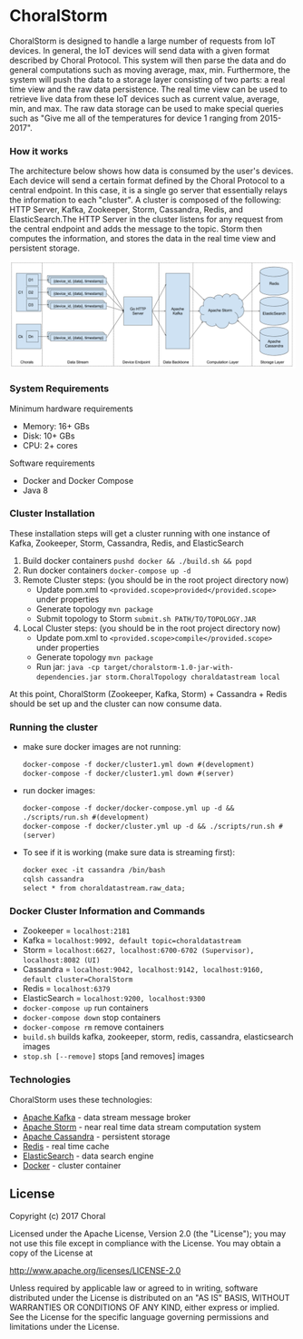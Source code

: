 # ChoralStorm
ChoralStorm is designed to handle a large number of requests from IoT devices. In general,
the IoT devices will send data with a given format described by Choral Protocol. This system will then
parse the data and do general computations such as moving average, max, min. Furthermore, the system will push
the data to a storage layer consisting of two parts: a real time view and the raw data persistence. The real time
view can be used to retrieve live data from these IoT devices such as current value, average, min, and max. The raw
data storage can be used to make special queries such as "Give me all of the temperatures for device 1 ranging from
2015-2017".

### How it works
The architecture below shows how data is consumed by the user's devices. Each device will send a certain format
defined by the Choral Protocol to a central endpoint. In this case, it is a single go server that essentially
relays the information to each "cluster". A cluster is composed of the following: HTTP Server, Kafka, Zookeeper, Storm,
Cassandra, Redis, and ElasticSearch.The HTTP Server in the cluster listens for any request from the central endpoint
and adds the message to the topic. Storm then computes the information, and stores the data in the real time view and
persistent storage.

![](/architecture.png)

### System Requirements
Minimum hardware requirements
* Memory: 16+ GBs
* Disk: 10+ GBs
* CPU: 2+ cores

Software requirements
* Docker and Docker Compose
* Java 8

### Cluster Installation
These installation steps will get a cluster running with one instance of Kafka, Zookeeper, Storm, Cassandra, Redis, and ElasticSearch
1. Build docker containers `pushd docker && ./build.sh && popd`
1. Run docker containers `docker-compose up -d`
1. Remote Cluster steps: (you should be in the root project directory now)
    * Update pom.xml to `<provided.scope>provided</provided.scope>` under properties
    * Generate topology `mvn package`
    * Submit topology to Storm `submit.sh PATH/TO/TOPOLOGY.JAR`
1. Local Cluster steps: (you should be in the root project directory now)
    * Update pom.xml to `<provided.scope>compile</provided.scope>` under properties
    * Generate topology `mvn package`
    * Run jar: `java -cp target/choralstorm-1.0-jar-with-dependencies.jar storm.ChoralTopology choraldatastream local`

At this point, ChoralStorm (Zookeeper, Kafka, Storm) + Cassandra + Redis should be set up and the cluster can now consume data.

### Running the cluster
- make sure docker images are not running:
    ```
    docker-compose -f docker/cluster1.yml down #(development)
    docker-compose -f docker/cluster1.yml down #(server)
    ```
- run docker images:
    ```
    docker-compose -f docker/docker-compose.yml up -d && ./scripts/run.sh #(development)
    docker-compose -f docker/cluster.yml up -d && ./scripts/run.sh #(server)
    ```
- To see if it is working (make sure data is streaming first):
    ```
    docker exec -it cassandra /bin/bash
    cqlsh cassandra
    select * from choraldatastream.raw_data;
    ```

### Docker Cluster Information and Commands
- Zookeeper = `localhost:2181`
- Kafka = `localhost:9092, default topic=choraldatastream`
- Storm = `localhost:6627, localhost:6700-6702 (Supervisor), localhost:8082 (UI)`
- Cassandra = `localhost:9042, localhost:9142, localhost:9160, default cluster=ChoralStorm`
- Redis = `localhost:6379`
- ElasticSearch = `localhost:9200, localhost:9300`
- `docker-compose up` run containers
- `docker-compose down` stop containers
- `docker-compose rm` remove containers
- `build.sh` builds kafka, zookeeper, storm, redis, cassandra, elasticsearch images
- `stop.sh [--remove]` stops [and removes] images

### Technologies
ChoralStorm uses these technologies:

* [Apache Kafka] - data stream message broker
* [Apache Storm] - near real time data stream computation system
* [Apache Cassandra] - persistent storage
* [Redis] - real time cache
* [ElasticSearch] - data search engine
* [Docker] - cluster container

License
----
Copyright (c) 2017 Choral

Licensed under the Apache License, Version 2.0 (the "License");
you may not use this file except in compliance with the License.
You may obtain a copy of the License at

   http://www.apache.org/licenses/LICENSE-2.0

Unless required by applicable law or agreed to in writing, software
distributed under the License is distributed on an "AS IS" BASIS,
WITHOUT WARRANTIES OR CONDITIONS OF ANY KIND, either express or implied.
See the License for the specific language governing permissions and
limitations under the License.

   [Apache Kafka]: <http://kafka.apache.org/>
   [Apache Storm]: <http://storm.apache.org/>
   [Apache Cassandra]: <http://cassandra.apache.org/>
   [Redis]: <http://redis.io>
   [ElasticSearch]: <http://www.elastic.co/>
   [Docker]: <http://docker.com/>
